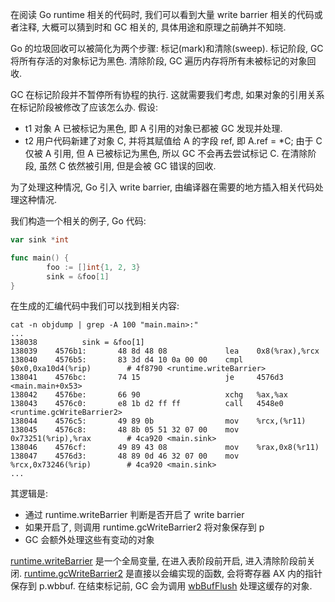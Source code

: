 在阅读 Go runtime 相关的代码时, 我们可以看到大量 write barrier 相关的代码或者注释,
大概可以猜到时和 GC 相关的, 具体用途和原理之前确并不知晓.

Go 的垃圾回收可以被简化为两个步骤: 标记(mark)和清除(sweep).
标记阶段, GC 将所有存活的对象标记为黑色.
清除阶段, GC 遍历内存将所有未被标记的对象回收.

GC 在标记阶段并不暂停所有协程的执行.
这就需要我们考虑, 如果对象的引用关系在标记阶段被修改了应该怎么办.
假设:
- t1 对象 A 已被标记为黑色, 即 A 引用的对象已都被 GC 发现并处理.
- t2 用户代码新建了对象 C, 并将其赋值给 A 的字段 ref, 即 A.ref = *C;
由于 C 仅被 A 引用, 但 A 已被标记为黑色, 所以 GC 不会再去尝试标记 C.
在清除阶段, 虽然 C 依然被引用, 但是会被 GC 错误的回收.

为了处理这种情况, Go 引入 write barrier, 由编译器在需要的地方插入相关代码处理这种情况.

我们构造一个相关的例子, Go 代码:
```go
var sink *int

func main() {
        foo := []int{1, 2, 3}
        sink = &foo[1]
}
```
在生成的汇编代码中我们可以找到相关内容:
```
cat -n objdump | grep -A 100 "main.main>:"
...
138038          sink = &foo[1]
138039    4576b1:       48 8d 48 08             lea    0x8(%rax),%rcx
138040    4576b5:       83 3d d4 10 0a 00 00    cmpl   $0x0,0xa10d4(%rip)        # 4f8790 <runtime.writeBarrier>
138041    4576bc:       74 15                   je     4576d3 <main.main+0x53>
138042    4576be:       66 90                   xchg   %ax,%ax
138043    4576c0:       e8 1b d2 ff ff          call   4548e0 <runtime.gcWriteBarrier2>
138044    4576c5:       49 89 0b                mov    %rcx,(%r11)
138045    4576c8:       48 8b 05 51 32 07 00    mov    0x73251(%rip),%rax        # 4ca920 <main.sink>
138046    4576cf:       49 89 43 08             mov    %rax,0x8(%r11)
138047    4576d3:       48 89 0d 46 32 07 00    mov    %rcx,0x73246(%rip)        # 4ca920 <main.sink>
...
```
其逻辑是:
- 通过 runtime.writeBarrier 判断是否开启了 write barrier
- 如果开启了, 则调用 runtime.gcWriteBarrier2 将对象保存到 p
- GC 会额外处理这些有变动的对象

[runtime.writeBarrier](https://github.com/golang/go/blob/go1.21.1/src/runtime/mgc.go#L215) 是一个全局变量,
在进入表阶段前开启, 进入清除阶段前关闭.
[runtime.gcWriteBarrier2](https://github.com/golang/go/blob/go1.21.1/src/runtime/asm_amd64.s#L1769)
是直接以会编实现的函数, 会将寄存器 AX 内的指针保存到 p.wbbuf.
在结束标记前, GC 会为调用 [wbBufFlush](https://github.com/golang/go/blob/go1.21.1/src/runtime/mwbbuf.go#L166) 处理这缓存的对象.
